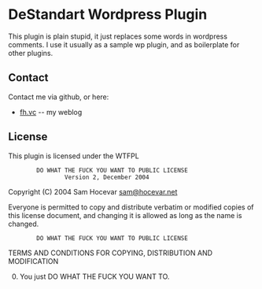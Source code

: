 DeStandart Wordpress Plugin
=============

This plugin is plain stupid, it just replaces some words in wordpress comments.
I use it usually as a sample wp plugin, and as boilerplate for other plugins.

Contact
-------
Contact me via github, or here:

* [fh.vc](http://fh.vc/) -- my weblog

License
-------
This plugin is licensed under the WTFPL

            DO WHAT THE FUCK YOU WANT TO PUBLIC LICENSE
                    Version 2, December 2004

 Copyright (C) 2004 Sam Hocevar <sam@hocevar.net>

 Everyone is permitted to copy and distribute verbatim or modified
 copies of this license document, and changing it is allowed as long
 as the name is changed.

            DO WHAT THE FUCK YOU WANT TO PUBLIC LICENSE
   TERMS AND CONDITIONS FOR COPYING, DISTRIBUTION AND MODIFICATION

  0. You just DO WHAT THE FUCK YOU WANT TO.